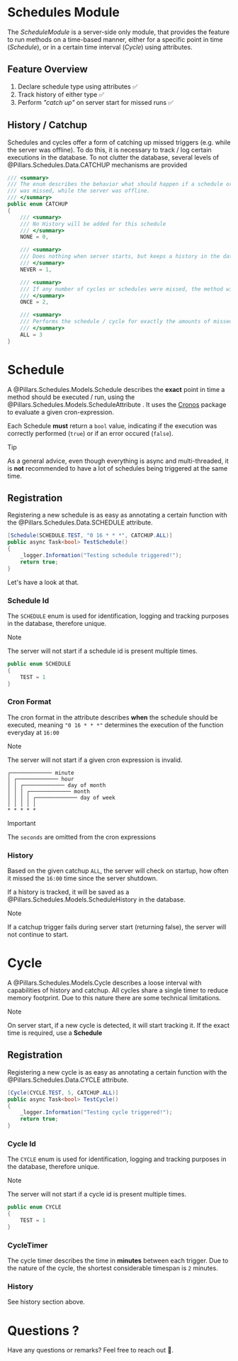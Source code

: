 <div class="article">

# Schedules Module

The *ScheduleModule* is a server-side only module, that provides the feature to run methods on a time-based manner, either for a specific point in time (*Schedule*), or in a certain time interval (*Cycle*) using attributes.

## Feature Overview

1. Declare schedule type using attributes ✅
2. Track history of either type ✅
3. Perform _"catch up"_ on server start for missed runs ✅

## History / Catchup

Schedules and cycles offer a form of catching up missed triggers (e.g. while the server was offline). To do this, it is necessary to track / log certain executions in the database. To not clutter the database, several levels of @Pillars.Schedules.Data.CATCHUP mechanisms are provided

```cs
/// <summary>
/// The enum describes the behavior what should happen if a schedule or cycle
/// was missed, while the server was offline.
/// </summary>
public enum CATCHUP
{
	/// <summary>
	/// No History will be added for this schedule
	/// </summary>
	NONE = 0,

	/// <summary>
	/// Does nothing when server starts, but keeps a history in the database
	/// </summary>
	NEVER = 1,

	/// <summary>
	/// If any number of cycles or schedules were missed, the method will be run ONCE as a catchup
	/// </summary>
	ONCE = 2,

	/// <summary>
	/// Performs the schedule / cycle for exactly the amounts of missed cycles or schedules
	/// </summary>
	ALL = 3
}
```

# Schedule

A @Pillars.Schedules.Models.Schedule describes the **exact** point in time a method should be executed / run, using the @Pillars.Schedules.Models.ScheduleAttribute . It uses the [Cronos](https://github.com/HangfireIO/Cronos) package to evaluate a given cron-expression.

Each Schedule **must** return a `bool` value, indicating if the execution was correctly performed (`true`) or if an error occured (`false`).

> [!TIP]
> As a general advice, even though everything is async and multi-threaded, it is **not** recommended to have a lot of schedules being triggered at the same time.


## Registration

Registering a new schedule is as easy as annotating a certain function with the @Pillars.Schedules.Data.SCHEDULE attribute.

```cs
[Schedule(SCHEDULE.TEST, "0 16 * * *", CATCHUP.ALL)]
public async Task<bool> TestSchedule()
{
	_logger.Information("Testing schedule triggered!");
	return true;
}
```

Let's have a look at that.

### Schedule Id

The `SCHEDULE` enum is used for identification, logging and tracking purposes in the database, therefore unique.

> [!NOTE]
> The server will not start if a schedule id is present multiple times.

```cs
public enum SCHEDULE
{
	TEST = 1
}
```

### Cron Format

The cron format in the attribute describes **when** the schedule should be executed, meaning `"0 16 * * *"` determines the execution of the function everyday at `16:00`

> [!NOTE]
> The server will not start if a given cron expression is invalid.

```         
┌───────────── minute                   
│ ┌───────────── hour      
│ │ ┌───────────── day of month
│ │ │ ┌───────────── month 
│ │ │ │ ┌───────────── day of week
│ │ │ │ │
* * * * *
```

> [!IMPORTANT]
> The `seconds` are omitted from the cron expressions

### History

Based on the given catchup `ALL`, the server will check on startup, how often it missed the `16:00` time since the server shutdown.

If a history is tracked, it will be saved as a @Pillars.Schedules.Models.ScheduleHistory in the database.

> [!NOTE]
> If a catchup trigger fails during server start (returning false), the server will not continue to start.

# Cycle

A @Pillars.Schedules.Models.Cycle describes a loose interval with capabilities of history and catchup. All cycles share a single timer to reduce memory footprint. Due to this nature there are some technical limitations.

> [!NOTE]
> On server start, if a new cycle is detected, it will start tracking it. If the exact time is required, use a **Schedule**

## Registration

Registering a new cycle is as easy as annotating a certain function with the @Pillars.Schedules.Data.CYCLE attribute.

```cs
[Cycle(CYCLE.TEST, 5, CATCHUP.ALL)]
public async Task<bool> TestCycle()
{
	_logger.Information("Testing cycle triggered!");
	return true;
}
```

### Cycle Id

The `CYCLE` enum is used for identification, logging and tracking purposes in the database, therefore unique.

> [!NOTE]
> The server will not start if a cycle id is present multiple times.

```cs
public enum CYCLE
{
	TEST = 1
}
```

### CycleTimer

The cycle timer describes the time in **minutes** between each trigger. Due to the nature of the cycle, the shortest considerable timespan is `2` minutes.

### History

See history section above.

# Questions ?

Have any questions or remarks? Feel free to reach out 🙂.

</div>